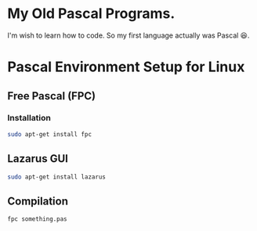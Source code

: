 # My Old Pascal Programs.

I'm wish to learn how to code. So my first language actually was Pascal 😆.

# Pascal Environment Setup for Linux

## Free Pascal (FPC)

### Installation
```bash
sudo apt-get install fpc
```
## Lazarus GUI
```bash
sudo apt-get install lazarus
```
## Compilation
```bash
fpc something.pas
```
